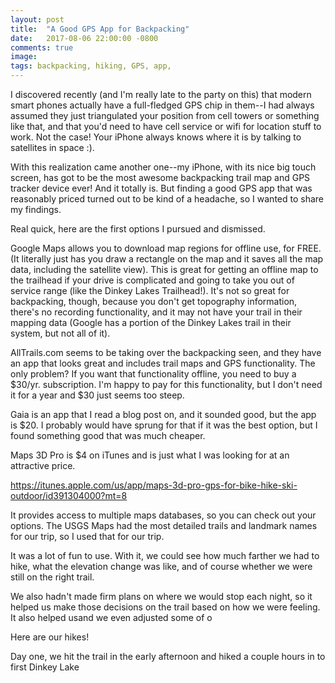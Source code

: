 ```yaml
---
layout: post
title:  "A Good GPS App for Backpacking"
date:   2017-08-06 22:00:00 -0800
comments: true
image: 
tags: backpacking, hiking, GPS, app,
---
```

I discovered recently (and I'm really late to the party on this) that modern smart phones actually have a full-fledged GPS chip in them--I had always assumed they just triangulated your position from cell towers or something like that, and that you'd need to have cell service or wifi for location stuff to work. Not the case! Your iPhone always knows where it is by talking to satellites in space :).

With this realization came another one--my iPhone, with its nice big touch screen, has got to be the most awesome backpacking trail map and GPS tracker device ever! And it totally is. But finding a good GPS app that was reasonably priced turned out to be kind of a headache, so I wanted to share my findings.

Real quick, here are the first options I pursued and dismissed. 

Google Maps allows you to download map regions for offline use, for FREE. (It literally just has you draw a rectangle on the map and it saves all the map data, including the satellite view).  This is great for getting an offline map to the trailhead if your drive is complicated and going to take you out of service range (like the Dinkey Lakes Trailhead!). It's not so great for backpacking, though, because you don't get topography information, there's no recording functionality, and it may not have your trail in their mapping data (Google has a portion of the Dinkey Lakes trail in their system, but not all of it). 

AllTrails.com seems to be taking over the backpacking seen, and they have an app that looks great and includes trail maps and GPS functionality. The only problem? If you want that functionality offline, you need to buy a $30/yr. subscription. I'm happy to pay for this functionality, but I don't need it for a year and $30 just seems too steep.

Gaia is an app that I read a blog post on, and it sounded good, but the app is $20. I probably would have sprung for that if it was the best option, but I found something good that was much cheaper.

Maps 3D Pro is $4 on iTunes and is just what I was looking for at an attractive price.

https://itunes.apple.com/us/app/maps-3d-pro-gps-for-bike-hike-ski-outdoor/id391304000?mt=8

It provides access to multiple maps databases, so you can check out your options. The USGS Maps had the most detailed trails and landmark names for our trip, so I used that for our trip.

It was a lot of fun to use. With it, we could see how much farther we had to hike, what the elevation change was like, and of course whether we were still on the right trail. 

We also hadn't made firm plans on where we would stop each night, so it helped us make those decisions on the trail based on how we were feeling. 
It also helped usand we even adjusted some of o

Here are our hikes!

Day one, we hit the trail in the early afternoon and hiked a couple hours in to first Dinkey Lake
